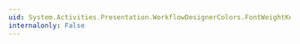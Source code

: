 ```yaml
---
uid: System.Activities.Presentation.WorkflowDesignerColors.FontWeightKey
internalonly: False
---
```

